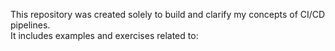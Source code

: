 This repository was created solely to build and clarify my concepts of CI/CD pipelines.  
It includes examples and exercises related to:

